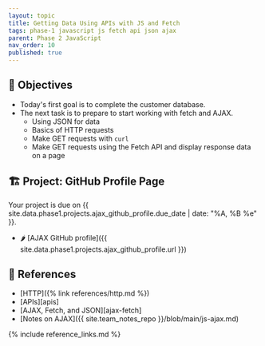 ```yaml
---
layout: topic
title: Getting Data Using APIs with JS and Fetch
tags: phase-1 javascript js fetch api json ajax
parent: Phase 2 JavaScript
nav_order: 10
published: true
---
```


## 🎯 Objectives

- Today's first goal is to complete the customer database.
- The next task is to prepare to start working with fetch and AJAX.
  - Using JSON for data
  - Basics of HTTP requests
  - Make GET requests with `curl`
  - Make GET requests using the Fetch API and display response data on a page

## 🏗️ Project: GitHub Profile Page

Your project is due on {{ site.data.phase1.projects.ajax_github_profile.due_date | date: "%A, %B %e" }}.

- 🌶 [AJAX GitHub profile]({{ site.data.phase1.projects.ajax_github_profile.url }})

## 🔖 References

- [HTTP]({% link references/http.md %})
- [APIs][apis]
- [AJAX, Fetch, and JSON][ajax-fetch]
- [Notes on AJAX]({{ site.team_notes_repo }}/blob/main/js-ajax.md)

{% include reference_links.md %}
